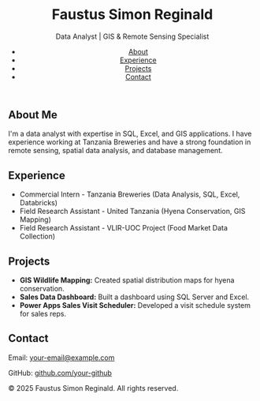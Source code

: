 <!DOCTYPE html>
<html lang="en">
<head>
    <meta charset="UTF-8">
    <meta name="viewport" content="width=device-width, initial-scale=1.0">
    <title>Faustus Simon Reginald - Portfolio</title>
    <link rel="stylesheet" href="style.css">
</head>
<body>
    <header>
        <h1>Faustus Simon Reginald</h1>
        <p>Data Analyst | GIS & Remote Sensing Specialist</p>
        <nav>
            <ul>
                <li><a href="#about">About</a></li>
                <li><a href="#experience">Experience</a></li>
                <li><a href="#projects">Projects</a></li>
                <li><a href="#contact">Contact</a></li>
            </ul>
        </nav>
    </header>
    <section id="about">
        <h2>About Me</h2>
        <p>I'm a data analyst with expertise in SQL, Excel, and GIS applications. I have experience working at Tanzania Breweries and have a strong foundation in remote sensing, spatial data analysis, and database management.</p>
    </section>
    <section id="experience">
        <h2>Experience</h2>
        <ul>
            <li>Commercial Intern - Tanzania Breweries (Data Analysis, SQL, Excel, Databricks)</li>
            <li>Field Research Assistant - United Tanzania (Hyena Conservation, GIS Mapping)</li>
            <li>Field Research Assistant - VLIR-UOC Project (Food Market Data Collection)</li>
        </ul>
    </section>
    <section id="projects">
        <h2>Projects</h2>
        <ul>
            <li><strong>GIS Wildlife Mapping:</strong> Created spatial distribution maps for hyena conservation.</li>
            <li><strong>Sales Data Dashboard:</strong> Built a dashboard using SQL Server and Excel.</li>
            <li><strong>Power Apps Sales Visit Scheduler:</strong> Developed a visit schedule system for sales reps.</li>
        </ul>
    </section>
    <section id="contact">
        <h2>Contact</h2>
        <p>Email: <a href="mailto:your-email@example.com">your-email@example.com</a></p>
        <p>GitHub: <a href="https://github.com/your-github">github.com/your-github</a></p>
    </section>
    <footer>
        <p>&copy; 2025 Faustus Simon Reginald. All rights reserved.</p>
    </footer>
    <script src="script.js"></script>
</body>
</html>
